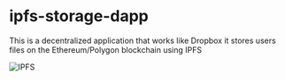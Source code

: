 # ipfs-storage-dapp
This is a decentralized application that works like Dropbox it stores users files on the Ethereum/Polygon blockchain using IPFS

![IPFS](https://user-images.githubusercontent.com/83681204/150872650-d4c657c1-6a1c-42cf-a7f9-59a850b2ca39.jpg)




